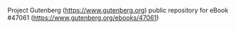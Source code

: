 Project Gutenberg (https://www.gutenberg.org) public repository for eBook #47061 (https://www.gutenberg.org/ebooks/47061)

